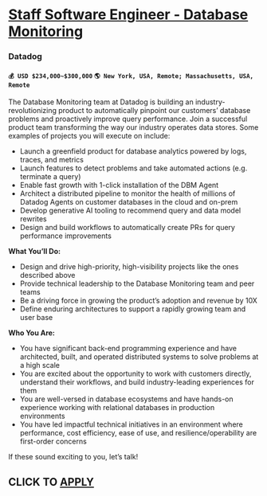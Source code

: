 # [Staff Software Engineer - Database Monitoring](https://www.remotewlb.com/apply/staff-software-engineer-database-monitoring)  
### Datadog  
#### `💰 USD $234,000~$300,000` `🌎 New York, USA, Remote; Massachusetts, USA, Remote`  

The Database Monitoring team at Datadog is building an industry-revolutionizing product to automatically pinpoint our customers’ database problems and proactively improve query performance. Join a successful product team transforming the way our industry operates data stores. Some examples of projects you will execute on include:

  * Launch a greenfield product for database analytics powered by logs, traces, and metrics
  * Launch features to detect problems and take automated actions (e.g. terminate a query)
  * Enable fast growth with 1-click installation of the DBM Agent
  * Architect a distributed pipeline to monitor the health of millions of Datadog Agents on customer databases in the cloud and on-prem
  * Develop generative AI tooling to recommend query and data model rewrites
  * Design and build workflows to automatically create PRs for query performance improvements

**What You’ll Do:**

  * Design and drive high-priority, high-visibility projects like the ones described above
  * Provide technical leadership to the Database Monitoring team and peer teams
  * Be a driving force in growing the product’s adoption and revenue by 10X
  * Define enduring architectures to support a rapidly growing team and user base  
  

**Who You Are:**

  * You have significant back-end programming experience and have architected, built, and operated distributed systems to solve problems at a high scale
  * You are excited about the opportunity to work with customers directly, understand their workflows, and build industry-leading experiences for them
  * You are well-versed in database ecosystems and have hands-on experience working with relational databases in production environments
  * You have led impactful technical initiatives in an environment where performance, cost efficiency, ease of use, and resilience/operability are first-order concerns

If these sound exciting to you, let’s talk!

  
## CLICK TO [APPLY](https://www.remotewlb.com/apply/staff-software-engineer-database-monitoring)

